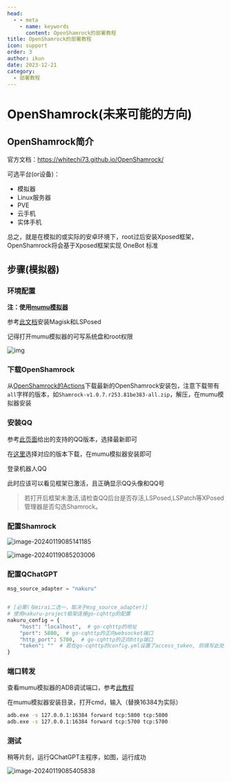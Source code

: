 ```yaml
---
head:
  - - meta
    - name: keywords
      content: OpenShamrock的部署教程
title: OpenShamrock的部署教程
icon: support
order: 3
author: ikun
date: 2023-12-21
category:
  - 部署教程
---
```


# OpenShamrock(未来可能的方向)

## OpenShamrock简介

官方文档：https://whitechi73.github.io/OpenShamrock/

可选平台(or设备)：

- 模拟器
- Linux服务器
- PVE
- 云手机
- 实体手机

总之，就是在模拟的或实际的安卓环境下，root过后安装Xposed框架，OpenShamrock将会基于Xposed框架实现 OneBot 标准

## 步骤(模拟器)

### 环境配置

**注：使用[mumu模拟器](https://mumu.163.com/)**

参考[此文档](https://forum.libfekit.so/d/60-mumu12mo-ni-qi-an-zhuang-magiskhe-lsposed)安装Magisk和LSPosed

记得打开mumu模拟器的可写系统盘和root权限

![img](https://cos.thelazy.cn/pictures/shamrock202401190836463.png)

### 下载OpenShamrock

从[OpenShamrock的Actions](https://github.com/whitechi73/OpenShamrock/actions)下载最新的OpenShamrock安装包，注意下载带有`all`字样的版本，如`Shamrock-v1.0.7.r253.81be383-all.zip`，解压，在mumu模拟器安装

### 安装QQ

参考[此页面](https://whitechi73.github.io/OpenShamrock/guide/faq.html#%E6%94%AF%E6%8C%81%E7%9A%84qq%E7%89%88%E6%9C%AC)给出的支持的QQ版本，选择最新即可

在[这里](https://qq.cn.uptodown.com/android/versions)选择对应的版本下载，在mumu模拟器安装即可

登录机器人QQ

此时应该可以看见框架已激活，且正确显示QQ头像和QQ号

> 若打开后框架未激活,请检查QQ后台是否存活,LSPosed,LSPatch等XPosed管理器是否勾选Shamrock。

### 配置Shamrock

![image-20240119085141185](https://cos.thelazy.cn/pictures/shamrock202401190851209.png)

![image-20240119085203006](https://cos.thelazy.cn/pictures/shamrock202401190852028.png)

### 配置QChatGPT

```python
msg_source_adapter = "nakuru"


# [必需(与mirai二选一，取决于msg_source_adapter)]
# 使用nakuru-project框架连接go-cqhttp的配置
nakuru_config = {
    "host": "localhost",  # go-cqhttp的地址
    "port": 5800,  # go-cqhttp的正向websocket端口
    "http_port": 5700,  # go-cqhttp的正向http端口
    "token": ""  # 若在go-cqhttp的config.yml设置了access_token, 则填写此处
}
```



### 端口转发

查看mumu模拟器的ADB调试端口，参考[此教程](https://mumu.163.com/help/20230214/35047_1073151.html)

在mumu模拟器安装目录，打开cmd，输入（替换16384为实际）

```bash
adb.exe -s 127.0.0.1:16384 forward tcp:5800 tcp:5800
adb.exe -s 127.0.0.1:16384 forward tcp:5700 tcp:5700
```



### 测试

稍等片刻，运行QChatGPT主程序，如图，运行成功

![image-20240119085405838](https://cos.thelazy.cn/pictures/shamrock202401190854875.png)